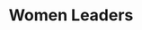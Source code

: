 ---
title: Women Leaders
hero_image: /images/womenTrainingGroupEMIT.webp
bookCover_image: /images/programs/WomenTrainingBook.webp
curriculumSprite_image: /images/sprites/sprite-womenLeaders.webp
id: 1
objective_markdown: >-
  Participants who completed this program will have gained invaluable skills to
  bring hope and transform the communities they serve with renewed
  responsibility.


  &nbsp;


  &nbsp;
motivation: >-
  Women leaders are the lifeblood of African society. EMIT strives to empower
  them to fulfill their significant role on every level of society.
status: current
entrance: Explain the entrance requirements for this program
delivery: Describe how the program is delivered
duration: How long will it take to complete the program
assessment: Describe how the program is assessed
certification: Description of the certification for this program
graduation: Describe the graduation event
description_markdown: >-
  Women are placed in leadership and executive level positions at an increasing
  rate. Yet, in Africa, most educational and development programs are focused on
  men. Women are many times encouraged to rather pursue more traditional roles.
  This program is focused entirely on women and their development. It gives
  these leaders the theoretical framework, but also the practical knowledge and
  skills to rise above their circumstances and bring systematic change to the
  communities they serve. The program is designed to address 3 main areas needed
  for transformation – personal and character development, leadership
  development and professional skills development.


  &nbsp;
curricula:
  - title: Basic Computer skills
    objective: This course provides practical computer knowledge and computer skills.
    credits_number: 5
    days_number: 20
    projects_number: 3
    sprite_selection_number: 1
  - title: Biblical Worldview
    objective: >-
      This course examines how animism, polytheism, and secularism all
      contribute to societal worldviews. The course also sets forth a distinctly
      Biblical worldview.
    credits_number: 10
    days_number: 5
    projects_number: 1
    sprite_selection_number: 2
  - title: Business skills 1
    objective: >-
      This course focuses on how to lead a business meeting, financial planning
      for business and personal budgeting.
    credits_number: 30
    days_number: 16
    projects_number: 6
    sprite_selection_number: 3
  - title: Business skills 2
    objective: >-
      This course builds on the knowledge gained in Business skills 1 and
      continues by examining principles of entrepreneurship, small business
      ideas and models and negotiation skills.
    credits_number: 3
    days_number: 15
    projects_number: 6
    sprite_selection_number: 4
  - title: Emotional Wellness
    objective: >-
      This course examines the nature of emotional trauma including special
      considerations for children, how to respond to the trauma victim, when to
      refer someone to other resources, the biblical call to advocate for the
      voiceless and the critical importance of self-care.
    credits_number: 14
    days_number: 5
    projects_number: 3
    sprite_selection_number: 5
  - title: Family
    objective: >-
      This course focuses on the wholistic health of the family.  This course
      addresses the importance of a healthy marriage, sexuality and family
      planning, how to raise a balanced child, and our responsibility towards
      seniors, widows and the disabled.
    credits_number: 5
    days_number: 6
    projects_number: 4
    sprite_selection_number: 6
  - title: Gender Theory
    objective: >-
      This course is a biblical examination of gender equality and God's
      positive view of women.
    credits_number: 28
    days_number: 22
    projects_number: 9
    sprite_selection_number: 8
  - title: Health
    objective: >-
      This course provides practical tools to address the health of communities:
      Basic first aid, information about "dreaded deseases," how to maintain
      food hygiene, and the importance of a balanced diet.
    credits_number:
    days_number:
    projects_number:
    sprite_selection_number:
  - title: Introduction to Leadership
    objective: >-
      This is an introductory course to the principles of effective leadership
      and leadership ethics.
    credits_number: 13
    days_number: 7
    projects_number: 2
    sprite_selection_number: 9
  - title: Leadership Practice
    objective: >-
      This course examines the practices of effective leaders: developing strong
      teamwork, leading yourself, investing in yourself and your team,
      developing good habits, and managing stress.
    credits_number:
    days_number:
    projects_number:
    sprite_selection_number:
  - title: Life skills 1
    objective: >-
      The goal of this course is to help the student articulate a clear vision
      for their life and develop a plan to attain developed goals.
    credits_number: 14
    days_number: 7
    projects_number: 3
    sprite_selection_number: 10
  - title: Life skills 2
    objective: >-
      This course will walk a student through the process of writing a CV, and
      applying for and interviewing for a job. Communication and problem solving
      skills are highlighted and the importance of personal, social, business,
      and electronic etiquette is examined.
    credits_number: 20
    days_number: 15
    projects_number: 5
    sprite_selection_number: 11
  - title: Mentoring
    objective: >-
      We examine Biblical and practical ways to establish healthy and productive
      mentoring relationships.
    credits_number: 10
    days_number: 6
    projects_number: 2
    sprite_selection_number: 12
  - title: Self-Management
    objective: >-
      This course provides a reproducible model for developing and fostering
      healthy interpersonal relationships.  It also emphasizes the importance of
      emotional intelligence, problem solving, creative thinking, and healthy
      self image and confidence.
    credits_number: 17
    days_number: 12
    projects_number: 2
    sprite_selection_number: 13
  - title: Time and Project Management
    objective: >-
      This course addresss the importance of good time management skills and
      examines the steps and skills needed to manage a project, big or small,
      effectively.
    credits_number: 16
    days_number: 10
    projects_number: 7
    sprite_selection_number: 14
  - title: The Kingdom of God
    objective: >-
      This course examines the Biblical understanding of the Kingdom and how it
      provides us with an understanding of all that we do for Christ.
    credits_number:
    days_number:
    projects_number:
    sprite_selection_number:
  - title: Understanding the Bible
    objective: >-
      This course will help students understand the Bible and its context as a
      whole: the central message, history, lay out, old & new testament and the
      use of other resources.
    credits_number:
    days_number:
    projects_number:
    sprite_selection_number:
  - title: Marriage
    objective: >-
      The course examines the Old and New Testament teachings regarding marriage
      as well as sexuality, children, divorce, and remarriage.
    credits_number:
    days_number:
    projects_number:
    sprite_selection_number:
---